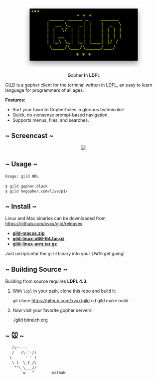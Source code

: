 <p align="center"><img src="gild.png"/></p>

<p align="center">
    <b>G</b>opher <b>I</b>n <b>LD</b>PL
</p>

GILD is a gopher client for the terminal written in [LDPL][ldpl],
an easy to learn language for programmers of all ages.

**Features:**

- Surf your favorite Gopherholes in glorious technicolor!
- Quick, no-nonsense prompt-based navigation.
- Supports menus, files, and searches.

## ~ Screencast ~

<p align="center"><a href="https://bit.ly/2MLVOmR" target="_blank">
<img src="https://bit.ly/2sBmTlM" /></a></p>

## ~ Usage ~

    Usage: gild URL

    $ gild gopher.black
    $ gild hngopher.com/live/p1/

## ~ Install ~

Linux and Mac binaries can be downloaded from
https://github.com/xvxx/gild/releases:

- **[gild-macos.zip][macos]**
- **[gild-linux-x86-64.tar.gz][x86_64]**
- **[gild-linux-arm.tar.gz][armv8]**

Just unzip/untar the `gild` binary into your `$PATH` get going!

## ~ Building Source ~

Building from source requires **LDPL 4.3**.

1. With `ldpl` in your path, clone this repo and build it:

    git clone https://github.com/xvxx/gild
    cd gild
    make build

3. Now visit your favorite gopher servers!

    ./gild bitreich.org


## ~ 🐭 ~

       (\~---.
       /   (\-`-/)
      (      ' ' )
       \ (  \_Y_/\
        ""\ \___//
           `w   "       -nathaN

[macos]: https://github.com/xvxx/gild/releases/download/v0.4.0/gild-macos.zip
[x86_64]: https://github.com/xvxx/gild/releases/download/v0.4.0/gild-linux-x86-64.tar.gz
[armv8]: https://github.com/xvxx/gild/releases/download/v0.4.0/gild-linux-arm.tar.gz
[ldpl]: https://www.ldpl-lang.org/
